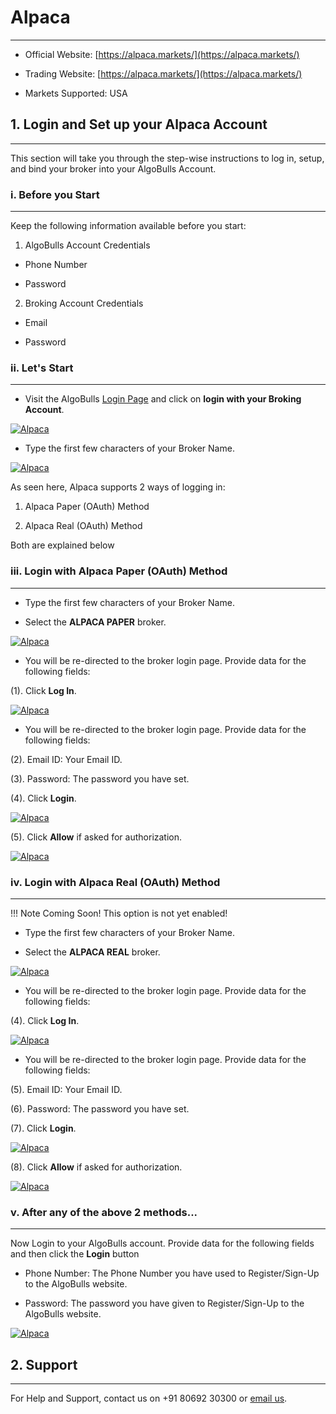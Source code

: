 # Alpaca
---
* Official Website: [https://alpaca.markets/](https://alpaca.markets/)

* Trading Website: [https://alpaca.markets/](https://alpaca.markets/)

* Markets Supported: USA

## 1. Login and Set up your Alpaca Account
---
This section will take you through the step-wise instructions to log in, setup, and bind your broker into your AlgoBulls Account.

### i. Before you Start
---
Keep the following information available before you start:

1) AlgoBulls Account Credentials

* Phone Number

* Password

2) Broking Account Credentials

* Email

* Password

### ii. Let's Start
---
* Visit the AlgoBulls [Login Page](https://app.algobulls.com/user/login) and click on **login with your Broking Account**.

[ ![Alpaca](imgs/algo_home.png "Click to Enlarge or Ctrl+Click to open in a new Tab") ](imgs/algo_home.png)

* Type the first few characters of your Broker Name.

[ ![Alpaca](imgs/alpaca/alpaca_search.png "Click to Enlarge or Ctrl+Click to open in a new Tab") ](imgs/alpaca/alpaca_search.png)

As seen here, Alpaca supports 2 ways of logging in:

1. Alpaca Paper (OAuth) Method

2. Alpaca Real (OAuth) Method

Both are explained below

### iii. Login with Alpaca Paper (OAuth) Method
---
* Type the first few characters of your Broker Name.

* Select the **ALPACA PAPER** broker.

[ ![Alpaca](imgs/alpaca/alpaca_paper.png "Click to Enlarge or Ctrl+Click to open in a new Tab") ](imgs/alpaca/alpaca_paper.png)

* You will be re-directed to the broker login page. Provide data for the following fields:

(1). Click **Log In**.

[ ![Alpaca](imgs/alpaca/alpaca_login_2.png "Click to Enlarge or Ctrl+Click to open in a new Tab") ](imgs/alpaca/alpaca_login_2.png)

* You will be re-directed to the broker login page. Provide data for the following fields:

(2). Email ID: Your Email ID.

(3). Password: The password you have set.

(4). Click **Login**.

[ ![Alpaca](imgs/alpaca/alpaca_login_3.png "Click to Enlarge or Ctrl+Click to open in a new Tab") ](imgs/alpaca/alpaca_login_3.png)

(5). Click **Allow** if asked for authorization.

[ ![Alpaca](imgs/alpaca/alpaca_login_4.png "Click to Enlarge or Ctrl+Click to open in a new Tab") ](imgs/alpaca/alpaca_login_4.png)


### iv. Login with Alpaca Real (OAuth) Method
---

!!! Note
        Coming Soon! This option is not yet enabled!

* Type the first few characters of your Broker Name.

* Select the **ALPACA REAL** broker.

[ ![Alpaca](imgs/alpaca/alpaca_login_5.png "Click to Enlarge or Ctrl+Click to open in a new Tab") ](imgs/alpaca/alpaca_login_5.png)

* You will be re-directed to the broker login page. Provide data for the following fields:

(4). Click **Log In**.

[ ![Alpaca](imgs/alpaca/alpaca_login_2.png "Click to Enlarge or Ctrl+Click to open in a new Tab") ](imgs/alpaca/alpaca_login_2.png)

* You will be re-directed to the broker login page. Provide data for the following fields:

(5). Email ID: Your Email ID.

(6). Password: The password you have set.

(7). Click **Login**.

[ ![Alpaca](imgs/alpaca/alpaca_login_3.png "Click to Enlarge or Ctrl+Click to open in a new Tab") ](imgs/alpaca/alpaca_login_3.png)

(8). Click **Allow** if asked for authorization.

[ ![Alpaca](imgs/alpaca/alpaca_login_4.png "Click to Enlarge or Ctrl+Click to open in a new Tab") ](imgs/alpaca/alpaca_login_4.png)


### v. After any of the above 2 methods...
---

Now Login to your AlgoBulls account. Provide data for the following fields and then click the **Login** button

* Phone Number: The Phone Number you have used to Register/Sign-Up to the AlgoBulls website.

* Password: The password you have given to Register/Sign-Up to the AlgoBulls website.

[ ![Alpaca](imgs/sign-in-2.png "Click to Enlarge or Ctrl+Click to open in a new Tab") ](imgs/sign-in-2.png)

## 2. Support
---
For Help and Support, contact us on +91 80692 30300 or [email us](mailto:support@algobulls.com).

